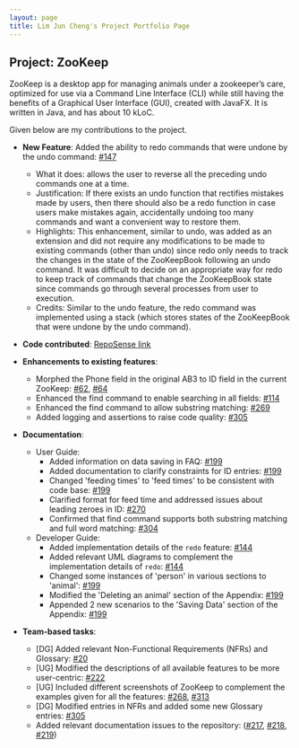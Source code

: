 ```yaml
---
layout: page
title: Lim Jun Cheng's Project Portfolio Page
---
```


## Project: ZooKeep

ZooKeep is a desktop app for managing animals under a zookeeper’s care, optimized for use via a Command Line Interface (CLI) while still having the benefits of a Graphical User Interface (GUI), created with JavaFX. It is written in Java, and has about 10 kLoC.

Given below are my contributions to the project.

* **New Feature**: Added the ability to redo commands that were undone by the undo command: [\#147](https://github.com/AY2021S1-CS2103T-W15-4/tp/pull/147)
  * What it does: allows the user to reverse all the preceding undo commands one at a time.
  * Justification: If there exists an undo function that rectifies mistakes made by users, then there should also be a redo function in case users make mistakes again, accidentally undoing too many commands and want a convenient way to restore them.
  * Highlights: This enhancement, similar to undo, was added as an extension and did not require any modifications to be made to existing commands (other than undo) since redo only needs to track the changes in the state of the ZooKeepBook following an undo command.
  It was difficult to decide on an appropriate way for redo to keep track of commands that change the ZooKeepBook state since commands go through several processes from user to execution.
  * Credits: Similar to the undo feature, the redo command was implemented using a stack (which stores states of the ZooKeepBook that were undone by the undo command).
  

* **Code contributed**: [RepoSense link](https://nus-cs2103-ay2021s1.github.io/tp-dashboard/#breakdown=true&search=JunCheng98)

* **Enhancements to existing features**:
  * Morphed the Phone field in the original AB3 to ID field in the current ZooKeep: [\#62](https://github.com/AY2021S1-CS2103T-W15-4/tp/pull/62), [\#64](https://github.com/AY2021S1-CS2103T-W15-4/tp/pull/64)
  * Enhanced the find command to enable searching in all fields: [\#114](https://github.com/AY2021S1-CS2103T-W15-4/tp/pull/114)
  * Enhanced the find command to allow substring matching: [\#269](https://github.com/AY2021S1-CS2103T-W15-4/tp/pull/269)
  * Added logging and assertions to raise code quality: [\#305](https://github.com/AY2021S1-CS2103T-W15-4/tp/pull/305)

* **Documentation**:
  * User Guide:
    * Added information on data saving in FAQ: [\#199](https://github.com/AY2021S1-CS2103T-W15-4/tp/pull/199/files)
    * Added documentation to clarify constraints for ID entries: [\#199](https://github.com/AY2021S1-CS2103T-W15-4/tp/pull/199/files)
    * Changed 'feeding times' to 'feed times' to be consistent with code base: [\#199](https://github.com/AY2021S1-CS2103T-W15-4/tp/pull/199/files)
    * Clarified format for feed time and addressed issues about leading zeroes in ID: [\#270](https://github.com/AY2021S1-CS2103T-W15-4/tp/pull/270)
    * Confirmed that find command supports both substring matching and full word matching: [\#304](https://github.com/AY2021S1-CS2103T-W15-4/tp/pull/304)
  * Developer Guide:
    * Added implementation details of the `redo` feature: [\#144](https://github.com/AY2021S1-CS2103T-W15-4/tp/pull/144)
    * Added relevant UML diagrams to complement the implementation details of `redo`: [\#144](https://github.com/AY2021S1-CS2103T-W15-4/tp/pull/144)
    * Changed some instances of 'person' in various sections to 'animal': [\#199](https://github.com/AY2021S1-CS2103T-W15-4/tp/pull/199/files)
    * Modified the 'Deleting an animal' section of the Appendix: [\#199](https://github.com/AY2021S1-CS2103T-W15-4/tp/pull/199/files)
    * Appended 2 new scenarios to the 'Saving Data' section of the Appendix: [\#199](https://github.com/AY2021S1-CS2103T-W15-4/tp/pull/199/files)

* **Team-based tasks**:
  * [DG] Added relevant Non-Functional Requirements (NFRs) and Glossary: [\#20](https://github.com/AY2021S1-CS2103T-W15-4/tp/pull/20)
  * [UG] Modified the descriptions of all available features to be more user-centric: [\#222](https://github.com/AY2021S1-CS2103T-W15-4/tp/pull/222)
  * [UG] Included different screenshots of ZooKeep to complement the examples given for all the features: [\#268](https://github.com/AY2021S1-CS2103T-W15-4/tp/pull/268), [\#313](https://github.com/AY2021S1-CS2103T-W15-4/tp/pull/313)
  * [DG] Modified entries in NFRs and added some new Glossary entries: [\#305](https://github.com/AY2021S1-CS2103T-W15-4/tp/pull/305)
  * Added relevant documentation issues to the repository: ([\#217](https://github.com/AY2021S1-CS2103T-W15-4/tp/issues/217), [\#218](https://github.com/AY2021S1-CS2103T-W15-4/tp/issues/218), [\#219](https://github.com/AY2021S1-CS2103T-W15-4/tp/issues/219))
